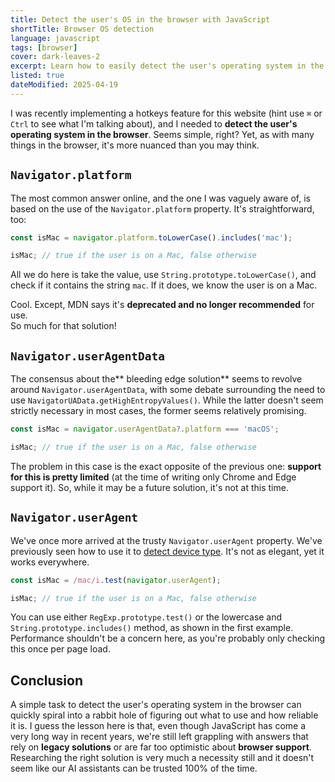 ```yaml
---
title: Detect the user's OS in the browser with JavaScript
shortTitle: Browser OS detection
language: javascript
tags: [browser]
cover: dark-leaves-2
excerpt: Learn how to easily detect the user's operating system in the browser using JavaScript.
listed: true
dateModified: 2025-04-19
---
```


I was recently implementing a hotkeys feature for this website (hint use `⌘` or `Ctrl` to see what I'm talking about), and I needed to **detect the user's operating system in the browser**. Seems simple, right? Yet, as with many things in the browser, it's more nuanced than you may think.

## `Navigator.platform`

The most common answer online, and the one I was vaguely aware of, is based on the use of the `Navigator.platform` property. It's straightforward, too:

```js
const isMac = navigator.platform.toLowerCase().includes('mac');

isMac; // true if the user is on a Mac, false otherwise
```

All we do here is take the value, use `String.prototype.toLowerCase()`, and check if it contains the string `mac`. If it does, we know the user is on a Mac.

Cool. Except, MDN says it's **deprecated and no longer recommended** for use. <br/> So much for that solution!

## `Navigator.userAgentData`

The consensus about the** bleeding edge solution** seems to revolve around `Navigator.userAgentData`, with some debate surrounding the need to use `NavigatorUAData.getHighEntropyValues()`. While the latter doesn't seem strictly necessary in most cases, the former seems relatively promising.

```js
const isMac = navigator.userAgentData?.platform === 'macOS';

isMac; // true if the user is on a Mac, false otherwise
```

The problem in this case is the exact opposite of the previous one: **support for this is pretty limited** (at the time of writing only Chrome and Edge support it). So, while it may be a future solution, it's not at this time.

## `Navigator.userAgent`

We've once more arrived at the trusty `Navigator.userAgent` property. We've previously seen how to use it to [detect device type](/js/s/detect-device-type). It's not as elegant, yet it works everywhere.

```js
const isMac = /mac/i.test(navigator.userAgent);

isMac; // true if the user is on a Mac, false otherwise
```

You can use either `RegExp.prototype.test()` or the lowercase and `String.prototype.includes()` method, as shown in the first example. Performance shouldn't be a concern here, as you're probably only checking this once per page load.

## Conclusion

A simple task to detect the user's operating system in the browser can quickly spiral into a rabbit hole of figuring out what to use and how reliable it is. I guess the lesson here is that, even though JavaScript has come a very long way in recent years, we're still left grappling with answers that rely on **legacy solutions** or are far too optimistic about **browser support**. Researching the right solution is very much a necessity still and it doesn't seem like our AI assistants can be trusted 100% of the time.
